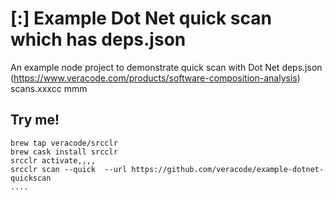 
# [:] Example Dot Net quick scan which has deps.json

An example node project to demonstrate quick scan with Dot Net deps.json (https://www.veracode.com/products/software-composition-analysis) scans.xxxcc
mmm
## Try me!

```
brew tap veracode/srcclr
brew cask install srcclr
srcclr activate,,,,
srcclr scan --quick  --url https://github.com/veracode/example-dotnet-quickscan
....
